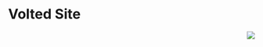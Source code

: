 <h1>Volted Site</h1>
<div align="right">
  <a href="https://prss.io"><img src="https://i.imgur.com/119jHbZ.png" /></a>
</div>
